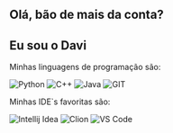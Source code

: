 ## Olá, bão de mais da conta? 
## Eu sou o Davi 

Minhas linguagens de programação são:

![Python](https://img.shields.io/badge/Python-3776AB?style=for-the-badge&logo=python&logoColor=white) 
![C++](https://img.shields.io/badge/C%2B%2B-00599C?style=for-the-badge&logo=c%2B%2B&logoColor=white) 
![Java](https://img.shields.io/badge/Java-ED8B00?style=for-the-badge&logo=openjdk&logoColor=white)
![GIT](https://img.shields.io/badge/GIT-E44C30?style=for-the-badge&logo=git&logoColor=white)

Minhas IDE`s favoritas são:

![Intellij Idea](https://img.shields.io/badge/IntelliJ_IDEA-000000.svg?style=for-the-badge&logo=intellij-idea&logoColor=white) 
![Clion](https://img.shields.io/badge/CLion-000000?style=for-the-badge&logo=clion&logoColor=white) 
![VS Code](https://img.shields.io/badge/Visual_Studio_Code-0078D4?style=for-the-badge&logo=visual%20studio%20code&logoColor=white)
<!---
SoaresD7/SoaresD7 is a ✨ special ✨ repository because its `README.md` (this file) appears on your GitHub profile.
You can click the Preview link to take a look at your changes.
--->
